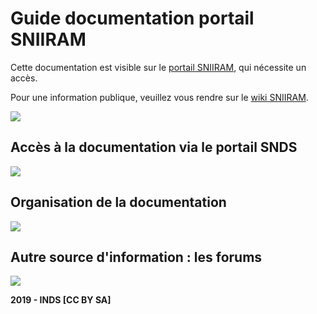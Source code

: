 <!-- SPDX-License-Identifier: MPL-2.0 -->

# Guide documentation portail SNIIRAM

Cette documentation est visible sur le [portail SNIIRAM](portail.sniiram.amelie.fr), qui nécessite un accès. 

Pour une information publique, veuillez vous rendre sur le [wiki SNIIRAM](http://open-data-assurance-maladie.ameli.fr/wiki-sniiram/index.php).


![](/assets/img/2019INDS_Trouver_la_doc_sur_le_portail_SNDS/Diapositive1.jpeg)

## Accès à la documentation via le portail SNDS
![](/assets/img/2019INDS_Trouver_la_doc_sur_le_portail_SNDS/Diapositive2.jpeg)

## Organisation de la documentation 
![](/assets/img/2019INDS_Trouver_la_doc_sur_le_portail_SNDS/Diapositive3.jpeg)

## Autre source d'information : les forums
![](/assets/img/2019INDS_Trouver_la_doc_sur_le_portail_SNDS/Diapositive4.jpeg)

**2019 - INDS [CC BY SA]**
